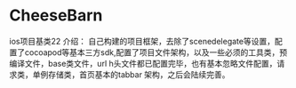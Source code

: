 # CheeseBarn
ios项目基类22
介绍：
自己构建的项目框架，去除了scenedelegate等设置，配置了cocoapod等基本三方sdk,配置了项目文件架构，以及一些必须的工具类，预编译文件，base类文件，url h头文件都已配置完毕，也有基本忽略文件配置，请求类，单例存储类，首页基本的tabbar 架构，之后会陆续完善。
